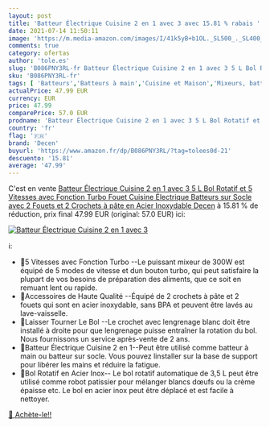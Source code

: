 ```yaml
---
layout: post
title: 'Batteur Électrique Cuisine 2 en 1 avec 3 avec 15.81 % rabais '
date: 2021-07-14 11:50:11
image: 'https://m.media-amazon.com/images/I/41k5yB+b1OL._SL500_._SL400_.jpg'
comments: true
category: ofertas
author: 'tole.es'
slug: 'B086PNY3RL-fr Batteur Électrique Cuisine 2 en 1 avec 3 5 L Bol Rotatif...'
sku: 'B086PNY3RL-fr'
tags: [ 'Batteurs','Batteurs à main','Cuisine et Maison','Mixeurs, batteurs et robots multifonctions','Petit électroménager','decen', ]
actualPrice: 47.99 EUR
currency: EUR
price: 47.99
comparePrice: 57.0 EUR
prodname: 'Batteur Électrique Cuisine 2 en 1 avec 3 5 L Bol Rotatif et 5 Vitesses avec Fonction Turbo  Fouet Cuisine Électrique  Batteurs sur Socle avec 2 Fouets et 2 Crochets à pâte en Acier Inoxydable  Decen'
country: 'fr'
flag: '🇫🇷'
brand: 'Decen'
buyurl: 'https://www.amazon.fr/dp/B086PNY3RL/?tag=tolees0d-21'
descuento: '15.81'
average: '47.99'
---
```


C'est en vente [Batteur Électrique Cuisine 2 en 1 avec 3 5 L Bol Rotatif et 5 Vitesses avec Fonction Turbo  Fouet Cuisine Électrique  Batteurs sur Socle avec 2 Fouets et 2 Crochets à pâte en Acier Inoxydable  Decen](https://www.amazon.fr/dp/B086PNY3RL/?tag=tolees0d-21)  à  15.81 % de réduction, prix final  47.99 EUR (original: 57.0 EUR) ici:

[![Batteur Électrique Cuisine 2 en 1 avec 3](https://m.media-amazon.com/images/I/41k5yB+b1OL._SL500_._SL400_.jpg)](https://www.amazon.fr/dp/B086PNY3RL/?tag=tolees0d-21)

ℹ️:

- 🍰5 Vitesses avec Fonction Turbo --Le puissant mixeur de 300W est équipé de 5 modes de vitesse et dun bouton turbo, qui peut satisfaire la plupart de vos besoins de préparation des aliments, que ce soit en remuant lent ou rapide.
- 🍰Accessoires de Haute Qualité --Équipé de 2 crochets à pâte et 2 fouets qui sont en acier inoxydable, sans BPA et peuvent être lavés au lave-vaisselle.
- 🍰Laisser Tourner Le Bol --Le crochet avec lengrenage blanc doit être installé à droite pour que lengrenage puisse entraîner la rotation du bol. Nous fournissons un service après-vente de 2 ans.
- 🍰Batteur Électrique Cuisine 2 en 1--Peut être utilisé comme batteur à main ou batteur sur socle. Vous pouvez linstaller sur la base de support pour libérer les mains et réduire la fatigue.
- 🍰Bol Rotatif en Acier Inox-- Le bol rotatif automatique de 3,5 L peut être utilisé comme robot patissier pour mélanger blancs dœufs ou la crème épaisse etc. Le bol en acier inox peut être déplacé et est facile à nettoyer.

[🛒 Achète-le!!](https://www.amazon.fr/dp/B086PNY3RL/?tag=tolees0d-21)
